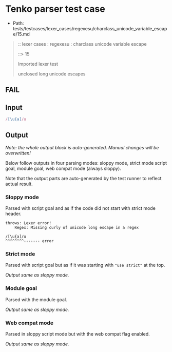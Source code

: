 # Tenko parser test case

- Path: tests/testcases/lexer_cases/regexesu/charclass_unicode_variable_escape/15.md

> :: lexer cases : regexesu : charclass unicode variable escape
>
> ::> 15
>
> Imported lexer test
>
> unclosed long unicode escapes

## FAIL

## Input

`````js
/[\u{a]/u
`````

## Output

_Note: the whole output block is auto-generated. Manual changes will be overwritten!_

Below follow outputs in four parsing modes: sloppy mode, strict mode script goal, module goal, web compat mode (always sloppy).

Note that the output parts are auto-generated by the test runner to reflect actual result.

### Sloppy mode

Parsed with script goal and as if the code did not start with strict mode header.

`````
throws: Lexer error!
    Regex: Missing curly of unicode long escape in a regex

/[\u{a]/u
^^^^^^^^------- error
`````

### Strict mode

Parsed with script goal but as if it was starting with `"use strict"` at the top.

_Output same as sloppy mode._

### Module goal

Parsed with the module goal.

_Output same as sloppy mode._

### Web compat mode

Parsed in sloppy script mode but with the web compat flag enabled.

_Output same as sloppy mode._
